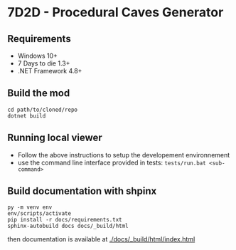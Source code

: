 # 7D2D - Procedural Caves Generator

## Requirements

* Windows 10+
* 7 Days to die 1.3+
* .NET Framework 4.8+

## Build the mod

```
cd path/to/cloned/repo
dotnet build
```

## Running local viewer

* Follow the above instructions to setup the developement environnement
* use the command line interface provided in tests: `tests/run.bat <sub-command>`

## Build documentation with shpinx

```
py -m venv env
env/scripts/activate
pip install -r docs/requirements.txt
sphinx-autobuild docs docs/_build/html
```

then documentation is available at [./docs/_build/html/index.html](./docs/_build/html/index.html)